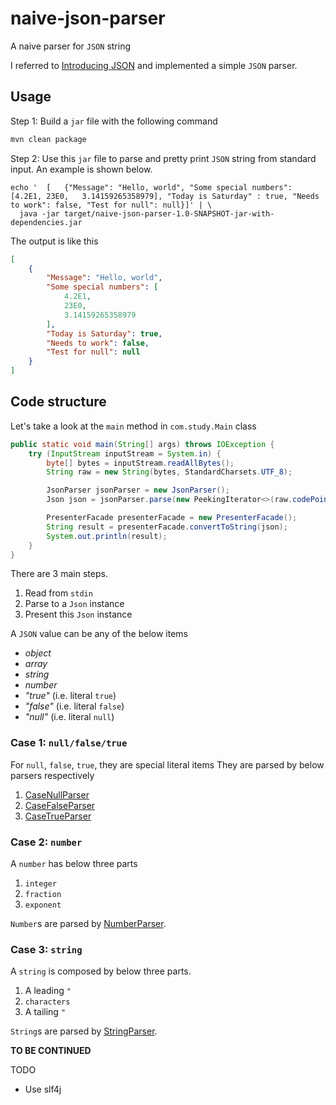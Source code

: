 # naive-json-parser
A naive parser for `JSON` string

I referred to [Introducing JSON](https://www.json.org/json-en.html)
and implemented a simple `JSON` parser.

## Usage

Step 1: Build a `jar` file with the following command
```bash
mvn clean package
```

Step 2: Use this `jar` file to parse and pretty print `JSON` string from standard input.
An example is shown below.
```
echo '  [   {"Message": "Hello, world", "Some special numbers": [4.2E1, 23E0,   3.14159265358979], "Today is Saturday" : true, "Needs to work": false, "Test for null": null}]' | \
  java -jar target/naive-json-parser-1.0-SNAPSHOT-jar-with-dependencies.jar
```
The output is like this
```json
[
    {
        "Message": "Hello, world",
        "Some special numbers": [
            4.2E1,
            23E0,
            3.14159265358979
        ],
        "Today is Saturday": true,
        "Needs to work": false,
        "Test for null": null
    }
]
```

## Code structure
Let's take a look at the `main` method in `com.study.Main` class
```java
public static void main(String[] args) throws IOException {
    try (InputStream inputStream = System.in) {
        byte[] bytes = inputStream.readAllBytes();
        String raw = new String(bytes, StandardCharsets.UTF_8);

        JsonParser jsonParser = new JsonParser();
        Json json = jsonParser.parse(new PeekingIterator<>(raw.codePoints().iterator()));

        PresenterFacade presenterFacade = new PresenterFacade();
        String result = presenterFacade.convertToString(json);
        System.out.println(result);
    }
}
```

There are 3 main steps.
1. Read from `stdin`
2. Parse to a `Json` instance
3. Present this `Json` instance


A `JSON` value can be any of the below items
* _object_
* _array_
* _string_
* _number_
* _"true"_ (i.e. literal `true`)
* _"false"_ (i.e. literal `false`)
* _"null"_ (i.e. literal `null`)

### Case 1: `null/false/true`
For `null`, `false`, `true`, they are special literal items
They are parsed by below parsers respectively 
1. [CaseNullParser](src/main/java/com/study/parser/CaseNullParser.java)
2. [CaseFalseParser](src/main/java/com/study/parser/CaseFalseParser.java)
3. [CaseTrueParser](src/main/java/com/study/parser/CaseTrueParser.java)

### Case 2: `number`
A `number` has below three parts
1. `integer`
2. `fraction`
3. `exponent`

`Number`s are parsed by [NumberParser](src/main/java/com/study/parser/NumberParser.java).

### Case 3: `string`
A `string` is composed by below three parts.
1. A leading `"`
2. `characters`
3. A tailing `"`

`String`s are parsed by [StringParser](src/main/java/com/study/parser/StringParser.java).

**TO BE CONTINUED**

TODO
* Use slf4j